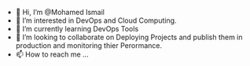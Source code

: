 - 👋 Hi, I’m @Mohamed Ismail
- 👀 I’m interested in DevOps and Cloud Computing.
- 🌱 I’m currently learning DevOps Tools 
- 💞️ I’m looking to collaborate on Deploying Projects and publish them in production and monitoring thier Perormance.
- 📫 How to reach me ...

<!---
mohamedismail97/mohamedismail97 is a ✨ special ✨ repository because its `README.md` (this file) appears on your GitHub profile.
You can click the Preview link to take a look at your changes.
--->
